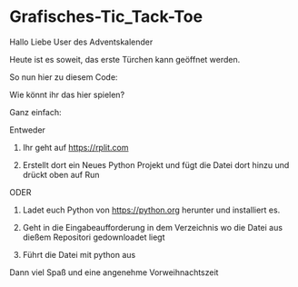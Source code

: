 # Grafisches-Tic_Tack-Toe

Hallo Liebe User des Adventskalender

Heute ist es soweit, das erste Türchen kann geöffnet werden. 

So nun hier zu diesem Code: 

Wie könnt ihr das hier spielen?

Ganz einfach:

Entweder

1. Ihr geht auf https://rplit.com

2. Erstellt dort ein Neues Python Projekt und fügt die Datei dort hinzu und drückt oben auf Run

ODER

1. Ladet euch Python von https://python.org herunter und installiert es.

2. Geht in die Eingabeaufforderung in dem Verzeichnis wo die Datei aus dießem Repositori gedownloadet liegt 

3. Führt die Datei mit python <Dateinamen> aus


Dann viel Spaß und eine angenehme Vorweihnachtszeit 